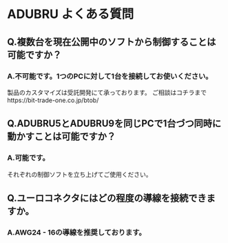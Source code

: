 # ADUBRU よくある質問

## Q.複数台を現在公開中のソフトから制御することは可能ですか？

### A.不可能です。1つのPCに対して1台を接続してお使いください。

製品のカスタマイズは受託開発にて承っております。
ご相談はコチラまでhttps://bit-trade-one.co.jp/btob/

## Q.ADUBRU5とADUBRU9を同じPCで1台づつ同時に動かすことは可能ですか？

### A.可能です。

それぞれの制御ソフトを立ち上げてご使用ください。

## Q.ユーロコネクタにはどの程度の導線を接続できますか。

### A.AWG24 - 16の導線を推奨しております。
